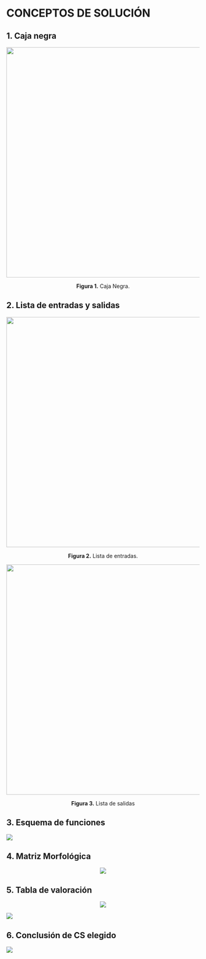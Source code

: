 <h1>CONCEPTOS DE SOLUCIÓN</h1>
<h2>1. Caja negra</h2>

<p align="center"><img src ="https://github.com/SebastianSilvaSC/Fundamento-Grupo_5/blob/main/Proyecto/Imagenes/D_CAJANEGRA.jpg" width="600px"></p>

<p align="center"><strong>Figura 1.</strong> Caja Negra.</p>

<h2>2. Lista de entradas y salidas</h2>
<p align="center"><img src ="https://github.com/SebastianSilvaSC/Fundamento-Grupo_5/blob/main/Proyecto/Imagenes/D_LENTRADAS.jpg" width="600px"></p>

<p align="center"><strong>Figura 2.</strong> Lista de entradas.</p>

<p align="center"><img src ="https://github.com/SebastianSilvaSC/Fundamento-Grupo_5/blob/main/Proyecto/Imagenes/D_LSALIDAS.jpg" width="600px"></p>

<p align="center"><strong>Figura 3.</strong> Lista de salidas</p>

<h2>3. Esquema de funciones</h2>

![](https://github.com/SebastianSilvaSC/Fundamento-Grupo_5/blob/main/Proyecto/Imagenes/D_ESQUEMA.jpg)

<h2>4. Matriz Morfológica</h2>

<p align = "center"><img src="https://github.com/SebastianSilvaSC/Fundamento-Grupo_5/blob/main/Proyecto/Imagenes/D_Matriz_morfologica.jpeg"></p>

<h2>5. Tabla de valoración</h2>

<p align = "center"><img src="https://github.com/SebastianSilvaSC/Fundamento-Grupo_5/blob/main/Proyecto/Imagenes/D_VALORES.png"></p>

![](https://github.com/SebastianSilvaSC/Fundamento-Grupo_5/blob/main/Proyecto/Imagenes/D_tabla.jpg)

<h2>6. Conclusión de CS elegido</h2>

![](https://github.com/SebastianSilvaSC/Fundamento-Grupo_5/blob/main/Proyecto/Imagenes/D_Conclusión.jpg)
